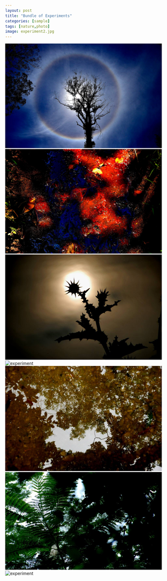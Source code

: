 ```yaml
---
layout: post
title: "Bundle of Experiments"
categories: [sample]
tags: [nature,photo]
image: experiment2.jpg
---
```


<img src="../assets/img/experiment.jpg" alt="experiment">


<img src="../assets/img/experiment2.jpg" alt="experiment">


<img src="../assets/img/experiment3.jpg" alt="experiment">


<img src="../assets/img/experiment4.jpg" alt="experiment">


<img src="../assets/img/experiment5.jpg" alt="experiment">


<img src="../assets/img/experiment6.jpg" alt="experiment">


<img src="../assets/img/experiment7.jpg" alt="experiment">
